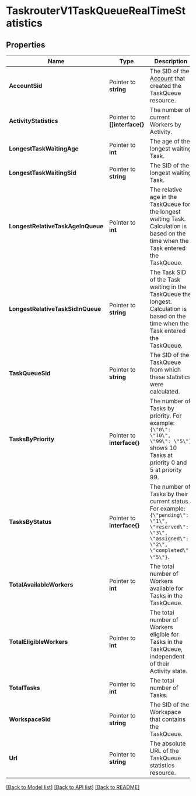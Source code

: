 # TaskrouterV1TaskQueueRealTimeStatistics

## Properties

Name | Type | Description | Notes
------------ | ------------- | ------------- | -------------
**AccountSid** | Pointer to **string** | The SID of the [Account](https://www.twilio.com/docs/iam/api/account) that created the TaskQueue resource. |
**ActivityStatistics** | Pointer to **[]interface{}** | The number of current Workers by Activity. |
**LongestTaskWaitingAge** | Pointer to **int** | The age of the longest waiting Task. |[default to 0]
**LongestTaskWaitingSid** | Pointer to **string** | The SID of the longest waiting Task. |
**LongestRelativeTaskAgeInQueue** | Pointer to **int** | The relative age in the TaskQueue for the longest waiting Task. Calculation is based on the time when the Task entered the TaskQueue. |[default to 0]
**LongestRelativeTaskSidInQueue** | Pointer to **string** | The Task SID of the Task waiting in the TaskQueue the longest. Calculation is based on the time when the Task entered the TaskQueue. |
**TaskQueueSid** | Pointer to **string** | The SID of the TaskQueue from which these statistics were calculated. |
**TasksByPriority** | Pointer to **interface{}** | The number of Tasks by priority. For example: `{\"0\": \"10\", \"99\": \"5\"}` shows 10 Tasks at priority 0 and 5 at priority 99. |
**TasksByStatus** | Pointer to **interface{}** | The number of Tasks by their current status. For example: `{\"pending\": \"1\", \"reserved\": \"3\", \"assigned\": \"2\", \"completed\": \"5\"}`. |
**TotalAvailableWorkers** | Pointer to **int** | The total number of Workers available for Tasks in the TaskQueue. |[default to 0]
**TotalEligibleWorkers** | Pointer to **int** | The total number of Workers eligible for Tasks in the TaskQueue, independent of their Activity state. |[default to 0]
**TotalTasks** | Pointer to **int** | The total number of Tasks. |[default to 0]
**WorkspaceSid** | Pointer to **string** | The SID of the Workspace that contains the TaskQueue. |
**Url** | Pointer to **string** | The absolute URL of the TaskQueue statistics resource. |

[[Back to Model list]](../README.md#documentation-for-models) [[Back to API list]](../README.md#documentation-for-api-endpoints) [[Back to README]](../README.md)


